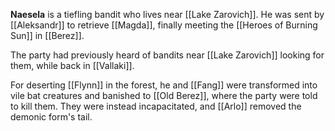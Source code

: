 **Naesela** is a tiefling bandit who lives near [[Lake Zarovich]]. He was sent by [[Aleksandr]] to retrieve [[Magda]], finally meeting the [[Heroes of Burning Sun]] in [[Berez]].

The party had previously heard of bandits near [[Lake Zarovich]] looking for them, while back in [[Vallaki]].

For deserting [[Flynn]] in the forest, he and [[Fang]] were transformed into vile bat creatures and banished to [[Old Berez]], where the party were told to kill them. They were instead incapacitated, and [[Arlo]] removed the demonic form's tail.